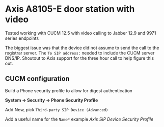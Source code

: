 # Axis A8105-E door station with video

Tested working with CUCM 12.5 with video calling to Jabber 12.9 and 9971 series endpoints

The biggest issue was that the device did not assume to send the call to the registrar server. The `To SIP address:` needed to include the CUCM server DNS/IP. Shoutout to Axis support for the three hour call to help figure this out.

## CUCM configuration

Build a Phone security profile to allow for digest authentication

**System -> Security -> Phone Security Profile**

Add New, pick `Third-party SIP Device (Advanced)`

Add a useful name for the `Name*` example *Axis SIP Device Security Profile*

<image here>
